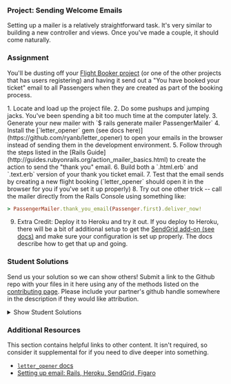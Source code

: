 ### Project: Sending Welcome Emails

Setting up a mailer is a relatively straightforward task. It's very similar to building a new controller and views.  Once you've made a couple, it should come naturally.

### Assignment

You'll be dusting off your [Flight Booker project](/courses/ruby-on-rails/lessons/building-advanced-forms) (or one of the other projects that has users registering) and having it send out a "You have booked your ticket" email to all Passengers when they are created as part of the booking process.

<div class="lesson-content__panel" markdown="1">
1. Locate and load up the project file.
2. Do some pushups and jumping jacks.  You've been spending a bit too much time at the computer lately.
3. Generate your new mailer with `$ rails generate mailer PassengerMailer`
4. Install the [`letter_opener` gem (see docs here)](https://github.com/ryanb/letter_opener) to open your emails in the browser instead of sending them in the development environment.
5. Follow through the steps listed in the [Rails Guide](http://guides.rubyonrails.org/action_mailer_basics.html) to create the action to send the "thank you" email.
6. Build both a `.html.erb` and `.text.erb` version of your thank you ticket email.
7. Test that the email sends by creating a new flight booking (`letter_opener` should open it in the browser for you if you've set it up properly)
8. Try out one other trick -- call the mailer directly from the Rails Console using something like:

   ~~~ruby
   > PassengerMailer.thank_you_email(Passenger.first).deliver_now!
   ~~~
9. Extra Credit: Deploy it to Heroku and try it out.  If you deploy to Heroku, there will be a bit of additional setup to get the [SendGrid add-on (see docs)](https://devcenter.heroku.com/articles/sendgrid) and make sure your configuration is set up properly.  The docs describe how to get that up and going.
</div>

### Student Solutions
Send us your solution so we can show others! Submit a link to the Github repo with your files in it here using any of the methods listed on the [contributing page](http://github.com/TheOdinProject/curriculum/blob/master/contributing.md).  Please include your partner's github handle somewhere in the description if they would like attribution.

<details markdown="block">
  <summary> Show Student Solutions </summary>

* Add your solution below this line!
* [Lucas Bide's Solution](https://github.com/Lucas-Bide/flight_booker)
* [CodingCop's Solution](https://github.com/cleve703/odin-flight-booker)
* [Run After's Solution](https://github.com/run-after/odin-flight-booker)
* [BShowen's Solution](https://github.com/BShowen/flight_booker) - [Live](https://aerosplat.herokuapp.com/)
* [Duarte's Solution](https://github.com/Duartemartins/flight-booker)
* [Jose Salvador's Solution](https://github.com/Jsalvadorpp/odin-flight-booker)
* [Ovsjah Schweinefresser's Solution](https://github.com/Ovsjah/odin_flight_booker) - [View in Browser](https://ovsjazz-odin-flight-booker.herokuapp.com)
* [Ian's Solution](https://github.com/IanMKesler/odin-flight-booker) - [View in Browser](https://imk-flight-booker.herokuapp.com)
* [Braxton Lemmon's Solution](https://github.com/braxtonlemmon/odin-flight-booker) - [View in Browser](https://stormy-woodland-85583.herokuapp.com)
* [Kevin Vuong's Solution](https://github.com/fffear/odin-flight-booker)
* [Learnsometing's Solution](https://github.com/learnsometing/rails-flight_booker)
* [Simon Tharby's Solution](https://github.com/jinjagit/flight-mailer)
* [Jason McKee's Solution](https://github.com/jttmckee/odin-flight-booker.git) | [Live](https://safe-peak-87499.herokuapp.com)
* [Areeba's Solution](https://github.com/AREEBAISHTIAQ/growlithe)
* [Raiko's Solution](https://github.com/Cypher0/odin-flight-booker) - [View in Browser](https://salty-anchorage-35246.herokuapp.com/)
* [Javier Machin's Solution](https://github.com/Javier-Machin/private-events) - [View in Browser](https://social-boost-app.herokuapp.com/)
* [Jmooree30's Solution](https://github.com/jmooree30/flight-booker.git) - [View in Broswer](https://powerful-wildwood-98145.herokuapp.com/)
* [theghall's Solution](https://github.com/theghall/odin-flight-booker.git)
* [Clayton Sweeten's Solution](https://github.com/cjsweeten101/odin-flight-booker)
* [Jonathan Yiv's Solution](https://github.com/JonathanYiv/flight-booker) - [View in Browser](https://fast-gorge-36383.herokuapp.com)
* [mindovermiles262's Solution](https://github.com/mindovermiles262/flight-booker)
* [leosoaivan's Solution](https://github.com/leosoaivan/TOP_ror_flight_tracker) - [View in browser](https://immense-lowlands-59487.herokuapp.com/)
* [holdercp's Solution](https://github.com/holdercp/odin-flight-booker) - [View in browser](https://damp-stream-21164.herokuapp.com/)
* [jfonz412's Solution](https://github.com/jfonz412/flight-booker)
* [Orlando's Solution](https://github.com/orlandodan14/Ruby-on-Rails/tree/master/Flight_booker)
* [Austin's Solution](https://github.com/CouchofTomato/flight-booker)
* [jamie's Solution](https://github.com/Jberczel/Flight_Booker) - [View in browser](http://flight-booker.herokuapp.com/)
* [Donald's Solution](https://github.com/donaldali/odin-flight-booker) - [View in browser](http://dna-flight-booker.herokuapp.com/)
* [Marina Sergeyeva's Solution](https://github.com/imousterian/FlightBooker) - [View in browser](https://one-way-ticket.herokuapp.com/)
* [Aleksandar's Solution](https://github.com/rodic/private-events)
* [Dominik Stodolny's Solution](https://github.com/dstodolny/odin-flight-booker)
* [Kevin Mulhern's Solution](https://github.com/KevinMulhern/flight_booker) - [View in browser](https://odin-booker.herokuapp.com/)
* [AtActionPark's Solution](https://github.com/AtActionPark/odin_flight_booker)
* [Andrej Dragojevic's Solution](https://github.com/antrix1/flight-booker) - [View in browser](https://blooming-mountain-4761.herokuapp.com/)
* [dchen71's Solution](https://github.com/dchen71/odin-flight-booker) - [View in browser](http://true-syrup-4655.herokuapp.com/)
* [Matias Pan's Solution](https://github.com/kriox26/flight-booker)
* [Florian Mainguy's Solution](https://github.com/florianmainguy/theodinproject/tree/master/rails/flight-booker)
* [Hassan Mahmoud's Solution](https://github.com/HassanTC/Flight-Booker)
* [Radi Totev's Solution](https://github.com/raditotev/flight_booker)
* [cdouglass's Solution](https://github.com/cdouglass/odin-project-exercises/tree/master/rails/flight-booker)
* [Luke Walker's Solution](https://github.com/ubershibs/odin-flight-booker) - [View in browser](https://secure-sands-80209.herokuapp.com)
* [srashidi's Solution](https://github.com/srashidi/Advanced_Forms/tree/master/odin-flight-booker)
* [Scott Bobbitt's Solution](https://github.com/sco-bo/flight-booker) - [View in Browser](https://radiant-fortress-17197.herokuapp.com/)
* [James Brooks's Solution](https://github.com/jhbrooks/flight-booker) - [View in browser](https://rocky-earth-72202.herokuapp.com/)
* [Miguel Herrera's Solution](https://github.com/migueloherrera/odin-flight-booker)
* [Sander Schepens's Solution](https://github.com/schepens83/theodinproject.com/tree/master/rails/project12--sending-welcome-mails/odin-flight-booker)
* [Top's Solution](https://github.com/TopOneOfTopOne/flight-booker) - [View in browser](https://flightbooker69.herokuapp.com/)
* [Matt Velez's Solution](https://github.com/Timecrash/rails-projects/tree/master/flight-booker)
* [Fabricio Carrara's Solution](https://github.com/fcarrara/flight-booker)
* [Norman Chan's Solution](https://github.com/slowmanchan/Planner)
* [Shala Qweghen's Solution](https://github.com/ShalaQweghen/odin_booker) - [View in Browser](https://guarded-atoll-24378.herokuapp.com/)
* [Amrr Bakry's Solution](https://github.com/Amrrbakry/rails_the_odin_project/tree/master/odin_flight_booker) - [View in Browser](https://shrouded-earth-72460.herokuapp.com/)
* [Oscar Y.'s Solution](https://github.com/mysteryihs/odin-flight-booker)
* [Dylan's Solution](https://github.com/resputin/the_odin_project/tree/master/Rails/odin-flight-booker)
* [DV's Solution](https://github.com/dvislearning/odin-flight-booker)
* [Sophia Wu's Solution](https://github.com/SophiaLWu/flight-booker) - [View in Browser](https://infinite-fortress-13459.herokuapp.com/)
* [Daniel Aguilar's Solution](https://github.com/danaguilar/odin-flight-booker)
* [Francisco's Solution](https://github.com/fcarlosdev/the_odin_project/tree/master/odin-flight-booker)
* [Punnadittr's Solution](https://github.com/punnadittr/flight-booker) - [View in Browser](https://frozen-everglades-39378.herokuapp.com/)
* [Areeba's Solution](https://github.com/AREEBAISHTIAQ/members-only)
* [Agon's Solution](https://github.com/AgonIdrizi/flight-booker)
* [Malaika's Solution](https://github.com/malaikaMI/AirFly)
* [bchalman's Solution](https://github.com/bchalman/odin-flight-booker)
* [JamCry's Solution](https://github.com/jamcry/flight-booker) - [Live on Heroku](https://dry-caverns-97659.herokuapp.com/)
* [Jamesredux's Solution](https://github.com/Jamesredux/flight-booker) - [Live on Heroku](https://redux-flights.herokuapp.com/)
* [Rey van den Berg's Solution](https://github.com/Rey810/flight-booker)
* [Timework's Solution](https://github.com/Timework/odin-flight-booker)
* [Sanyogita's Solution](https://github.com/SanyogitaPandit/ruby_on_rails/tree/master/odin-flight-booker)
</details>

### Additional Resources
This section contains helpful links to other content. It isn't required, so consider it supplemental for if you need to dive deeper into something.

* [`letter_opener` docs](https://github.com/ryanb/letter_opener)
* [Setting up email: Rails, Heroku, SendGrid, Figaro](http://howilearnedrails.wordpress.com/2014/02/25/setting-up-email-in-a-rails-4-app-with-action-mailer-in-development-and-sendgrid-in-production-using-heroku/comment-page-1/#comment-79)
